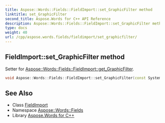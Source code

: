 ```yaml
---
title: Aspose::Words::Fields::FieldImport::set_GraphicFilter method
linktitle: set_GraphicFilter
second_title: Aspose.Words for C++ API Reference
description: Aspose::Words::Fields::FieldImport::set_GraphicFilter method. Setter for Aspose::Words::Fields::FieldImport::get_GraphicFilter in C++.
type: docs
weight: 40
url: /cpp/aspose.words.fields/fieldimport/set_graphicfilter/
---
```

## FieldImport::set_GraphicFilter method


Setter for [Aspose::Words::Fields::FieldImport::get_GraphicFilter](../get_graphicfilter/).

```cpp
void Aspose::Words::Fields::FieldImport::set_GraphicFilter(const System::String &value)
```

## See Also

* Class [FieldImport](../)
* Namespace [Aspose::Words::Fields](../../)
* Library [Aspose.Words for C++](../../../)
